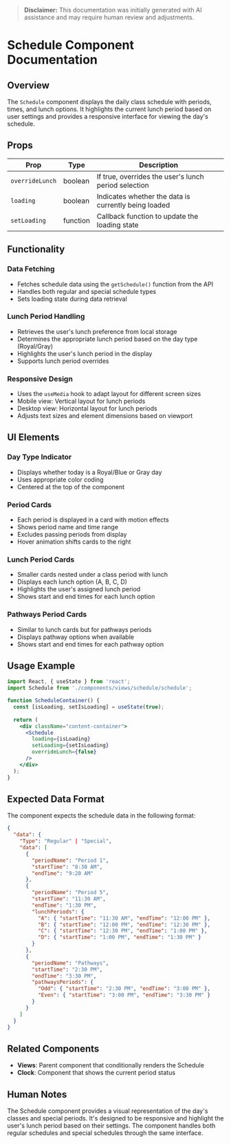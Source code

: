 > **Disclaimer:** This documentation was initially generated with AI assistance and may require human review and adjustments.

# Schedule Component Documentation

## Overview
The `Schedule` component displays the daily class schedule with periods, times, and lunch options. It highlights the current lunch period based on user settings and provides a responsive interface for viewing the day's schedule.

## Props

| Prop | Type | Description |
|------|------|-------------|
| `overrideLunch` | boolean | If true, overrides the user's lunch period selection |
| `loading` | boolean | Indicates whether the data is currently being loaded |
| `setLoading` | function | Callback function to update the loading state |

## Functionality

### Data Fetching
- Fetches schedule data using the `getSchedule()` function from the API
- Handles both regular and special schedule types
- Sets loading state during data retrieval

### Lunch Period Handling
- Retrieves the user's lunch preference from local storage
- Determines the appropriate lunch period based on the day type (Royal/Gray)
- Highlights the user's lunch period in the display
- Supports lunch period overrides

### Responsive Design
- Uses the `useMedia` hook to adapt layout for different screen sizes
- Mobile view: Vertical layout for lunch periods
- Desktop view: Horizontal layout for lunch periods
- Adjusts text sizes and element dimensions based on viewport

## UI Elements

### Day Type Indicator
- Displays whether today is a Royal/Blue or Gray day
- Uses appropriate color coding
- Centered at the top of the component

### Period Cards
- Each period is displayed in a card with motion effects
- Shows period name and time range
- Excludes passing periods from display
- Hover animation shifts cards to the right

### Lunch Period Cards
- Smaller cards nested under a class period with lunch
- Displays each lunch option (A, B, C, D)
- Highlights the user's assigned lunch period
- Shows start and end times for each lunch option

### Pathways Period Cards
- Similar to lunch cards but for pathways periods
- Displays pathway options when available
- Shows start and end times for each pathway option

## Usage Example

```jsx
import React, { useState } from 'react';
import Schedule from './components/views/schedule/schedule';

function ScheduleContainer() {
  const [isLoading, setIsLoading] = useState(true);
  
  return (
    <div className="content-container">
      <Schedule 
        loading={isLoading} 
        setLoading={setIsLoading} 
        overrideLunch={false} 
      />
    </div>
  );
}
```

## Expected Data Format

The component expects the schedule data in the following format:

```json
{
  "data": {
    "Type": "Regular" | "Special",
    "data": [
      {
        "periodName": "Period 1",
        "startTime": "8:30 AM",
        "endTime": "9:20 AM"
      },
      {
        "periodName": "Period 5",
        "startTime": "11:30 AM",
        "endTime": "1:30 PM",
        "lunchPeriods": {
          "A": { "startTime": "11:30 AM", "endTime": "12:00 PM" },
          "B": { "startTime": "12:00 PM", "endTime": "12:30 PM" },
          "C": { "startTime": "12:30 PM", "endTime": "1:00 PM" },
          "D": { "startTime": "1:00 PM", "endTime": "1:30 PM" }
        }
      },
      {
        "periodName": "Pathways",
        "startTime": "2:30 PM",
        "endTime": "3:30 PM",
        "pathwaysPeriods": {
          "Odd": { "startTime": "2:30 PM", "endTime": "3:00 PM" },
          "Even": { "startTime": "3:00 PM", "endTime": "3:30 PM" }
        }
      }
    ]
  }
}
```

## Related Components

- **Views**: Parent component that conditionally renders the Schedule
- **Clock**: Component that shows the current period status

## Human Notes

The Schedule component provides a visual representation of the day's classes and special periods. It's designed to be responsive and highlight the user's lunch period based on their settings. The component handles both regular schedules and special schedules through the same interface.
